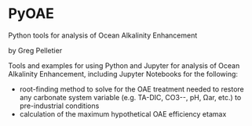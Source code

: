 # PyOAE
Python tools for analysis of Ocean Alkalinity Enhancement

by Greg Pelletier

Tools and examples for using Python and Jupyter for analysis of Ocean Alkalinity Enhancement, including Jupyter Notebooks for the following:

- root-finding method to solve for the OAE treatment needed to restore any carbonate system variable (e.g. TA-DIC, CO3--, pH, Ωar, etc.) to pre-industrial conditions
- calculation of the maximum hypothetical OAE efficiency etamax



